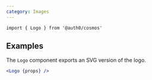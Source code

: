 ```yaml
---
category: Images
---
```


`import { Logo } from '@auth0/cosmos'`

## Examples

The `Logo` component exports an SVG version of the logo.

```jsx
<Logo {props} />
```
